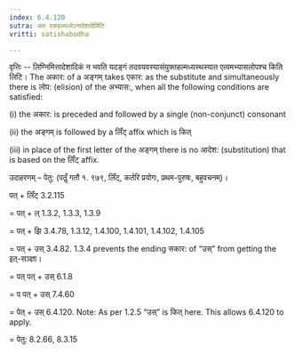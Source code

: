 ```yaml
---
index: 6.4.120
sutra: अत एकहल्मध्येऽनादेशादेर्लिटि
vritti: satishabodha

---
```

वृत्तिः -- लिण्निमित्तादेशादिकं न भवति यदङ्गं तदवयवस्यासंयुक्तहल्मध्यस्थस्यात एत्वमभ्यासलोपश्च किति लिटि। The अकार: of a अङ्गम् takes एकार: as the substitute and simultaneously there is लोप: (elision) of the अभ्यास:, when all the following conditions are satisfied:

(i) the अकार: is preceded and followed by a single (non-conjunct) consonant

(ii) the अङ्गम् is followed by a लिँट् affix which is कित्

(iii) in place of the first letter of the अङ्गम् there is no आदेश: (substitution) that is based on the लिँट् affix.


उदाहरणम् – पेतु: (पतॢँ गतौ १. ९७९, लिँट्, कर्तरि प्रयोगः, प्रथम-पुरुषः, बहुवचनम्)।


पत् + लिँट् 3.2.115

= पत् + ल् 1.3.2, 1.3.3, 1.3.9

= पत् + झि 3.4.78, 1.3.12, 1.4.100, 1.4.101, 1.4.102, 1.4.105

= पत् + उस् 3.4.82. 1.3.4 prevents the ending सकार: of “उस्” from getting the इत्-सञ्ज्ञा।

= पत् पत् + उस् 6.1.8

= प पत् + उस् 7.4.60

= पेत् + उस् 6.4.120. Note: As per 1.2.5 “उस्” is कित् here. This allows 6.4.120 to apply.

= पेतु: 8.2.66, 8.3.15